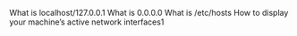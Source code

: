 What is localhost/127.0.0.1
What is 0.0.0.0
What is /etc/hosts
How to display your machine’s active network interfaces1
